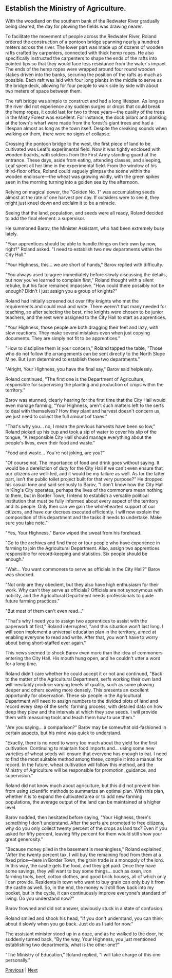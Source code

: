 ## Establish the Ministry of Agriculture.
With the woodland on the southern bank of the Redwater River gradually being cleared, the day for plowing the fields was drawing nearer.

To facilitate the movement of people across the Redwater River, Roland ordered the construction of a pontoon bridge spanning nearly a hundred meters across the river. The lower part was made up of dozens of wooden rafts crafted by carpenters, connected with thick hemp ropes. He also specifically instructed the carpenters to shape the ends of the rafts into pointed tips so that they would face less resistance from the water's impact. The ends of the hemp ropes were wrapped around four round wooden stakes driven into the banks, securing the position of the rafts as much as possible. Each raft was laid with four long planks in the middle to serve as the bridge deck, allowing for four people to walk side by side with about two meters of space between them.

The raft bridge was simple to construct and had a long lifespan. As long as the river did not experience any sudden surges or drops that could break the hemp ropes, it could last for two to three years—the quality of the trees in the Misty Forest was excellent. For instance, the dock pillars and planking at the town's wharf were made from the forest's giant trees and had a lifespan almost as long as the town itself. Despite the creaking sounds when walking on them, there were no signs of collapse.

Crossing the pontoon bridge to the west, the first piece of land to be cultivated was Leaf's experimental field. Now it was tightly enclosed with wooden boards, with soldiers from the First Army standing guard at the entrance. These days, aside from eating, attending classes, and sleeping, Leaf spent all her time in the experimental field. From the window of his third-floor office, Roland could vaguely glimpse the scene within the wooden enclosure—the wheat was growing wildly, with the green spikes seen in the morning turning into a golden sea by the afternoon.

Relying on magical power, the "Golden No. 1" was accumulating seeds almost at the rate of one harvest per day. If outsiders were to see it, they might just kneel down and exclaim it to be a miracle.

Seeing that the land, population, and seeds were all ready, Roland decided to add the final element: a supervisor.

He summoned Barov, the Minister Assistant, who had been extremely busy lately.

"Your apprentices should be able to handle things on their own by now, right?" Roland asked. "I need to establish two new departments within the City Hall."

"Your Highness, this... we are short of hands," Barov replied with difficulty.

"You always used to agree immediately before slowly discussing the details, but now you've learned to complain first," Roland thought with a silent rebuke, but his face remained impassive. "How could there possibly not be enough? Didn't I just assign you a group of knights?"

Roland had initially screened out over fifty knights who met the requirements and could read and write. There weren't that many needed for teaching, so after selecting the best, nine knights were chosen to be junior teachers, and the rest were assigned to the City Hall to start as apprentices.

"Your Highness, those people are both dragging their feet and lazy, with slow reactions. They make several mistakes even when just copying documents. They are simply not fit to be apprentices."

"How to discipline them is your concern," Roland tapped the table, "Those who do not follow the arrangements can be sent directly to the North Slope Mine. But I am determined to establish these two departments."

"Alright, Your Highness, you have the final say," Barov said helplessly.

Roland continued, "The first one is the Department of Agriculture, responsible for supervising the planting and production of crops within the territory."

Barov was stunned, clearly hearing for the first time that the City Hall would even manage farming, "Your Highness, aren't such matters left to the serfs to deal with themselves? How they plant and harvest doesn't concern us, we just need to collect the full amount of taxes."

"That's why you... no, I mean the previous harvests have been so low," Roland picked up his cup and took a sip of water to cover his slip of the tongue, "A responsible City Hall should manage everything about the people's lives, even their food and waste."

"Food and waste... You're not joking, are you?"

"Of course not. The importance of food and drink goes without saying. It would be a dereliction of duty for the City Hall if we can't even ensure that our citizens are well-fed, and it would be my failure as well. As for the latter part, isn't the public toilet project built for that very purpose?" He dropped his casual tone and said seriously to Barov, "I don't know how the City Hall in King's City operates, perhaps the lives of the commoners mean nothing to them, but in Border Town, I intend to establish a versatile political institution that must be fully informed about every aspect of the territory and its people. Only then can we gain the wholehearted support of our citizens, and have our decrees executed efficiently. I will now explain the composition of this department and the tasks it needs to undertake. Make sure you take note."

"Yes, Your Highness," Barov wiped the sweat from his forehead.

"Go to the archives and find three or four people who have experience in farming to join the Agricultural Department. Also, assign two apprentices responsible for record-keeping and statistics. Six people should be enough."

"Wait... You want commoners to serve as officials in the City Hall?" Barov was shocked.

"Not only are they obedient, but they also have high enthusiasm for their work. Why can't they serve as officials? Officials are not synonymous with nobility, and the Agricultural Department needs professionals to guide future farming practices."

"But most of them can't even read..."

"That's why I need you to assign two apprentices to assist with the paperwork at first," Roland interrupted, "and this situation won't last long. I will soon implement a universal education plan in the territory, aimed at enabling everyone to read and write. After that, you won't have to worry about being short-staffed ever again."

This news seemed to shock Barov even more than the idea of commoners entering the City Hall. His mouth hung open, and he couldn't utter a word for a long time.

Roland didn't care whether he could accept it or not and continued, "Back to the matter of the Agricultural Department, serfs working their own land will inevitably produce varying levels of quality, such as some plowing deeper and others sowing more densely. This presents an excellent opportunity for observation. These six people in the Agricultural Department will need to assign numbers to the divided plots of land and record every step of the serfs' farming process, with detailed data on how deep they plow and the intervals at which they sow seeds. I will provide them with measuring tools and teach them how to use them."

"Are you saying... a comparison?" Barov may be somewhat old-fashioned in certain aspects, but his mind was quick to understand.

"Exactly, there is no need to worry too much about the yield for the first cultivation. Continuing to maintain food imports and... using some new varieties of wheat seeds will ensure that everyone has enough to eat. I need to find the most suitable method among these, compile it into a manual for record. In the future, wheat cultivation will follow this method, and the Ministry of Agriculture will be responsible for promotion, guidance, and supervision."

Roland did not know much about agriculture, but this did not prevent him from using scientific methods to summarize an optimal plan. With this plan, whether it is to expand the cultivated area or to add new farming populations, the average output of the land can be maintained at a higher level.

Barov nodded, then hesitated before saying, "Your Highness, there's something I don't understand. After the serfs are promoted to free citizens, why do you only collect twenty percent of the crops as land tax? Even if you asked for fifty percent, leaving fifty percent for them would still show your great generosity."

"Because money piled in the basement is meaningless," Roland explained, "After the twenty percent tax, I will buy the remaining food from them at a fixed price—here in Border Town, the grain trade is a monopoly of the lord. In this way, the castle gets the food, and they get paid. Once they have some savings, they will want to buy some things... such as oxen, iron farming tools, beef, cotton clothes, and good brick houses, all of which only I can provide. Residents in town who want to buy grain can only buy it from the castle as well. So, in the end, the money will still flow back into my pocket, but in the cycle, it can continuously improve everyone's standard of living. Do you understand now?"

Barov frowned and did not answer, obviously stuck in a state of confusion.

Roland smiled and shook his head, "If you don't understand, you can think about it slowly when you go back. Just do as I said for now."

The assistant minister stood up in a daze, and as he walked to the door, he suddenly turned back, "By the way, Your Highness, you just mentioned establishing two departments, what is the other one?"

"The Ministry of Education," Roland replied, "I will take charge of this one personally."



[Previous](CH0137.md) | [Next](CH0139.md)
